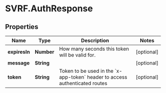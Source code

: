 # SVRF.AuthResponse

## Properties
Name | Type | Description | Notes
------------ | ------------- | ------------- | -------------
**expiresIn** | **Number** | How many seconds this token will be valid for. | [optional] 
**message** | **String** |  | [optional] 
**token** | **String** | Token to be used in the &#x60;x-app-token&#x60; header to access authenticated routes | [optional] 


